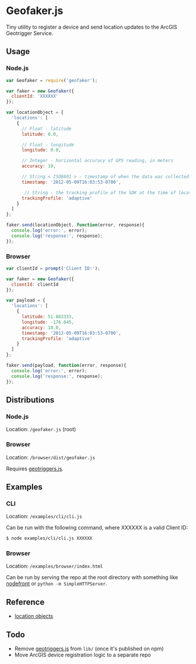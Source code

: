# Geofaker.js

Tiny utility to register a device and send location updates to the ArcGIS Geotrigger Service.

## Usage

### Node.js

```js
var Geofaker = require('geofaker');

var faker = new Geofaker({
  clientId: 'XXXXXX'
});

var locationObject = {
  'locations': [
    {
      // Float - latitude
      latitude: 0.0,

      // Float - longitude
      longitude: 0.0,

      // Integer - horizontal accuracy of GPS reading, in meters
      accuracy: 10,

      // String < ISO8601 > - timestamp of when the data was collected
      timestamp: '2012-05-09T16:03:53-0700',

       // String - the tracking profile of the SDK at the time of location collection
      trackingProfile: 'adaptive'
    }
  ]
};

faker.send(locationObject, function(error, response){
  console.log('error:', error);
  console.log('response:', response);
});
```

### Browser

```js
var clientId = prompt('Client ID:');

var faker = new Geofaker({
  clientId: clientId
});

var payload = {
  'locations': [
    {
      latitude: 51.883333,
      longitude: -176.645,
      accuracy: 10.0,
      timestamp: '2012-05-09T16:03:53-0700',
      trackingProfile: 'adaptive'
    }
  ]
};

faker.send(payload, function(error, response){
  console.log('error:', error);
  console.log('response:', response);
});
```

## Distributions

### Node.js

Location: `/geofaker.js` (root)

### Browser

Location: `/browser/dist/geofaker.js`

Requires [geotriggers.js](https://github.com/esri/geotriggers-js).

## Examples

### CLI

Location: `/examples/cli/cli.js`

Can be run with the following command, where XXXXXX is a valid Client ID:

```sh
$ node examples/cli/cli.js XXXXXX
```

### Browser

Location: `/examples/browser/index.html`

Can be run by serving the repo at the root directory with something like [nodefront](http://karthikv.github.io/nodefront/) or `python -m SimpleHTTPServer`.

## Reference

* [location objects](http://esri.github.io/geotrigger-docs/api/location/update/)

## Todo

* Remove [geotriggers.js](https://github.com/esri/geotriggers-js) from `lib/` (once it's published on npm)
* Move ArcGIS device registration logic to a separate repo
